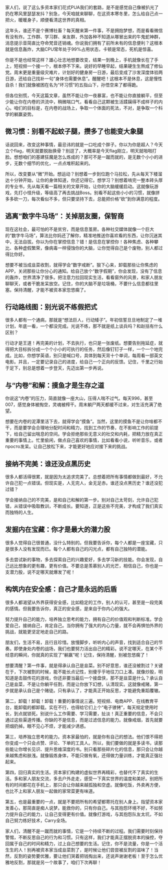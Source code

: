 家人们，说了这么多资本家们花式PUA我们的套路，是不是感觉自己像被扒光了扔在寒风里瑟瑟发抖？别急，今天咱就来聊聊，在这资本寒冬里，怎么给自己点一把火，暖暖身子，顺便看清这世界的真相。

这年头，谁还不是个赛博社畜？每天醒来第一件事，不是拥抱梦想，而是看看微信有没有炸。工作群、学习群、亲友群，外加各种不知道从哪冒出来的牛鬼蛇神群，消息提示音简直比夺命梵音还销魂。你说我们拥有了前所未有的信息便利？这根本就是信息轰炸，大脑CPU常年处于99%占用状态，卡顿是常态，死机是惊喜。

你是不是也经常这样？雄心壮志地想要改变，结果一到晚上，手机就像长在了手上，短视频一个接一个，根本停不下来。说好的早睡早起，结果硬生生熬成了修仙党。周末更是重量级灾难片，计划好的健身房一日游，最后变成了沙发深度体验两日游，还给自己找补一句“身体也需要休息”。醒醒吧！这根本不是休息，这是慢性自杀！我们就像被困在名为“坏习惯”的五指山下，孙悟空来了都得跪。

但各位别慌，今天这篇文章，虽然不能让你一夜暴富，也不能让你直接躺平，但至少能让你在内卷的洪流中，稍微喘口气，看看自己这颗被生活蹂躏得不成样子的内心。咱们的目标是，在内卷的战场上，争取一个体面的死法，不对，是争取一个科学的躺赢姿势。

## 微习惯：别看不起蚊子腿，攒多了也能变大象腿

话说回来，改变这种事情，最忌讳的就是一口吃成个胖子。你以为你是超人？今天立个flag，明天就要脱胎换骨？别逗了，大概率是今天flag刚立，明天就啪啪打脸。想想咱们的基建狂魔是怎么炼成的？那可不是一蹴而就的，是无数个小小的进步，无数个细节的优化，一点点堆积起来的。

所以，改变要从“微”开始。想运动？别想着一步到位跑个马拉松，先从每天下楼溜达十分钟开始，让你的身体知道，你还记得它。想学习？别想着啃完一整本砖头厚的专业书，先从每天看一篇相关的文章开始，让你的大脑缓缓启动。这就像玩游戏，先打小怪升级，等级高了再去挑战Boss。别看不起这些小小的习惯，就像拼多多砍一刀，每次看似不多，但只要坚持下去，总能把价格“砍”到你满意的程度。

## 逃离“数字牛马场”：关掉朋友圈，保智商

现在这社会，最可怕的不是贫穷，而是信息茧房。各种社交媒体就像一个巨大的“数字牛马场”，算法比你妈还了解你，精准地推送你喜欢看的东西，让你沉迷其中，无法自拔。你以为你在掌控信息？错！是信息在掌控你！各种焦虑、各种攀比、各种虚假繁荣，像病毒一样侵蚀你的大脑，让你觉得自己是个废物，别人都过得比你好。

想要不被当成韭菜收割，就得学会“数字戒断”。狠下心来，卸载那些让你焦虑的APP，关闭那些让你分心的通知。给自己放个“数字假期”，你会发现，没有了信息的轰炸，世界清净了很多。把注意力拉回现实生活，看看窗外的风景，和家人朋友聊聊天，或者干脆发呆放空。记住，你的大脑不是垃圾桶，不要什么信息都往里塞。保持清醒，才能不被资本家忽悠瘸了。

## 行动路线图：别光说不练假把式

很多人都有一个通病，那就是“想法巨人，行动矮子”。年初信誓旦旦地制定了一堆计划，年底一看，一个都没完成。光说不练，那不就是纸上谈兵吗？和赵括有什么区别？

行动才是王道！再完美的计划，不去执行，也只是一张废纸。想要告别拖延症，就得把大目标拆分成一个个小小的可执行的任务，然后像钉钉子一样，一个一个地完成。比如，你想学英语，别只是喊口号，具体到每天背十个单词，每周看一部英文电影。并且，一定要记录自己的进度，给自己一个正向的反馈。记住，千里之行始于足下，别总是想着一步登天，先迈出第一步再说。

## 与“内卷”和解：摸鱼才是生存之道

你说这“内卷”的压力，简直就像一座大山，压得人喘不过气。每天996，甚至007，感觉身体被掏空，灵魂被榨干。周末躺尸两天都缓不过来，对生活充满了绝望。

想要在内卷的泥潭里活下去，就得学会“摸鱼”。当然，这里的摸鱼不是让你啥都不干，而是要学会合理地分配时间和精力，找到工作的节奏，在不影响工作的前提下，给自己留出喘息的空间。学会拒绝那些无意义的社交和内耗，把精力放在真正重要的事情上。忙里偷闲，做点自己喜欢的事情，比如看看小说，听听音乐，或者 просто发呆。让自己放松下来，才能更好地应对接下来的挑战。

## 接纳不完美：谁还没点黑历史

很多人都活得很累，就是因为太追求完美了。总想着把所有事情都做到最好，不允许自己犯一点错误。但现实是，人无完人，金无足赤。谁还没点黑历史？谁还没犯过错？

学会接纳自己的不完美，是和自己和解的第一步。别对自己太苛刻，允许自己犯错，从错误中吸取教训，不断成长。要知道，正是这些不完美，才构成了我们真实而独特的人生。

## 发掘内在宝藏：你才是最大的潜力股

很多人觉得自己很普通，没什么特别的。但我要告诉你，每个人都是一座宝藏，只是很多人没有发现而已。每个人都有自己的闪光点，都有自己独特的潜能。

多去尝试新的事物，多去探索自己的兴趣爱好，多去学习新的技能。你会发现，自己远比想象的更有趣，更有价值。不要总是羡慕别人的光芒，相信自己，你也是一支潜力股，说不定哪天就爆发了呢！

## 构筑内在安全感：自己才是永远的后盾

很多人都渴望从外界获得安全感，比如稳定的工作，别人的认可，甚至是一段完美的感情。但我要告诉你，真正的安全感，是来自于你内心的强大。

努力提升自己的能力，培养独立思考的能力，拥有自己的价值观和判断标准。学会爱自己，接纳自己，肯定自己。当你拥有了强大的内心力量，就不会再惧怕外界的挑战，就能更坚定地走自己的路。

朋友们，生活不易，且行且珍惜。放慢脚步，听听内心的声音，找到适合自己的节奏。即使身处内卷的战场，我们也要努力活出自己的精彩。说不定哪天，在某个不经意的瞬间，你就真的实现了“躺赢”呢！记住，保持清醒，别被忽悠瘸了！

想要清醒？第一件事，就是得承认自己是韭菜。别不好意思，谁还没被割过？关键在于，下次被割的时候，能不能长点记性，别傻乎乎地往刀口上凑。就像炒股，明知道是击鼓传花的游戏，你还非要当最后一个接盘侠，那不是韭菜是什么？承认自己是韭菜，不是让你躺平任割，而是让你放下幻想，认清现实。这就像戒赌，第一步就是承认自己是个赌徒。只有承认了，才能真正开始反思，才能避免重蹈覆辙。

第二，卸载！卸载！卸载！重要的事情说三遍。短视频、电商APP、在线教育平台，能卸载的都卸载。实在不行，也得给它们上个“电子镣铐”，每天规定使用时长，到点就锁死。别说什么工作需要、学习需要，扯淡！真正重要的信息，不会只通过这些渠道传播。你缺的不是信息，而是过滤信息的能力。就像戒烟，首先就要把烟扔掉。眼不见心不烦，才能减少诱惑。

第三，培养独立思考的能力。资本家最怕的，就是你有自己的想法。他们恨不得把你变成一个只会点赞、评论、下单的工具人。所以，我们要做的就是多读书，读那些能让你增长见识、提升思维深度的书。别只看那些碎片化的信息，那只会让你越来越焦虑和肤浅。就像锻炼身体，不能只做有氧，还得做力量训练，才能真正强壮起来。

第四，回归真实的生活。资本家们构建的虚拟世界再精彩，也替代不了真实的生活。多和家人朋友交流，多去户外走走，感受一下真实世界的温度和美好。别把所有的时间都花在手机上，那只会让你越来越孤独和空虚。就像吃饭，外卖再方便，也比不上和家人朋友一起做的家常菜更有味道。

第五，也是最重要的一点，就是不要把所有的希望都寄托在别人身上。指望资本家发善心，那简直是痴人说梦。能救你的，只有你自己。与其抱怨环境不好，不如努力提升自己的能力，让自己变得更有价值。就像打游戏，与其抱怨队友太坑，不如自己努力练好技术，Carry全场。

家人们，清醒不是一蹴而就的事情，它是一个持续不断的过程。我们需要时刻保持警惕，不断反思自己的行为和习惯。只有这样，我们才能真正摆脱资本的操控，夺回属于自己的时间和精力，过上自己想要的生活。记住，你不是流量，你是一个活生生的人！别再被资本家当成韭菜割了，是时候让他们尝尝被反割的滋味了！当然，反割的姿势要优雅，要让他们哭着把钱掏出来，还说声谢谢老板！至于怎么优雅地反割，那就是另一个故事了，咱们下次再聊！